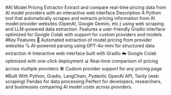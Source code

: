 #AI Model Pricing Extractor
Extract and compare real-time pricing data from AI model providers with an interactive web interface
Description
A Python tool that automatically scrapes and extracts pricing information from AI model provider websites (OpenAI, Google Gemini, etc.) using web scraping and LLM-powered data extraction. Features a user-friendly Gradio interface optimized for Google Colab with support for custom providers and models.
#Key Features
🤖 Automated extraction of model pricing from provider websites
🔍 AI-powered parsing using GPT-4o-mini for structured data extraction
🌐 Interactive web interface built with Gradio
☁️ Google Colab optimized with one-click deployment
📊 Real-time comparison of pricing across multiple providers
🛠️ Custom provider support for any pricing page
#Built With
Python, Gradio, LangChain, Pydantic
OpenAI API, Tavily (web scraping)
Pandas for data processing
Perfect for developers, researchers, and businesses comparing AI model costs across providers.

